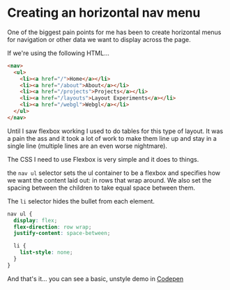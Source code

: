 # Creating an horizontal nav menu

One of the biggest pain points for me has been to create horizontal menus for navigation or other data we want to display across the page.

If we're using the following HTML...
```html
<nav>
  <ul>
    <li><a href="/">Home</a></li>
    <li><a href="/about">About</a></li>
    <li><a href="/projects">Projects</a></li>
    <li><a href="/layouts">Layout Experiments</a></li>
    <li><a href="/webgl">Webgl</a></li>
  </ul>
</nav>
```

Until I saw flexbox working I used to do tables for this type of layout. It was a pain the ass and it took a lot of work to make them line up and stay in a single line (multiple lines are an even worse nightmare).

The CSS I need to use Flexbox is very simple and it does to things.

the `nav ul` selector sets the ul container to be a flexbox and specifies how we want the content laid out: in rows that wrap around. We also set the spacing between the children to take equal space between them.

The `li` selector hides the bullet from each element.

```scss
nav ul {
  display: flex;
  flex-direction: row wrap;
  justify-content: space-between;

  li {
    list-style: none;
  }
}
```

And that's it... you can see a basic, unstyle demo in [Codepen](https://codepen.io/caraya/pen/aaRQeK)
